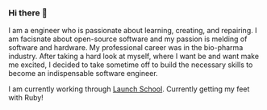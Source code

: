 ### Hi there 👋

I am a engineer who is passionate about learning, creating, and repairing. I am facisnate about open-source software and my passion is melding of software and hardware. My professional career was in the bio-pharma industry. After taking a hard look at myself, where I want be and want make me excited, I decided to take sometime off to build the necessary skills to become an indispensable software engineer. 

I am currently working through [Launch School](https://www.google.com "Launch School Homepage"). Currently getting my feet with Ruby!

<!--
**oscarmromero/oscarmromero** is a ✨ _special_ ✨ repository because its `README.md` (this file) appears on your GitHub profile.

Here are some ideas to get you started:

- 🔭 I’m currently working on ...
- 🌱 I’m currently learning ...
- 👯 I’m looking to collaborate on ...
- 🤔 I’m looking for help with ...
- 💬 Ask me about ...
- 📫 How to reach me: ...
- 😄 Pronouns: ...
- ⚡ Fun fact: ...
-->
